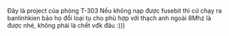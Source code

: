 Đây là project của phòng T-303
Nếu không nạp được fusebit thì cứ chạy ra banlinhkien bảo họ đổi loại tụ cho phù hợp với thạch anh ngoài 8Mhz là được nhé, không phải là chết vđk đâu :)))
